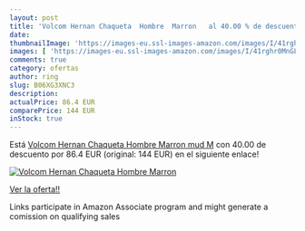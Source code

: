 ```yaml
---
layout: post
title: 'Volcom Hernan Chaqueta  Hombre  Marron   al 40.00 % de descuento'
date: 
thumbnailImage: 'https://images-eu.ssl-images-amazon.com/images/I/41rghr0MnGL._SL200_.jpg'
images: [ 'https://images-eu.ssl-images-amazon.com/images/I/41rghr0MnGL._SL200_.jpg' ]
comments: true
category: ofertas
author: ring
slug: B06XG3XNC3
description:
actualPrice: 86.4 EUR
comparePrice: 144 EUR
inStock: true
---
```


Está [Volcom Hernan Chaqueta  Hombre  Marron  mud   M](https://www.amazon.es/dp/B06XG3XNC3/?tag=tolees-21) con 40.00 de descuento por 86.4 EUR (original: 144 EUR) en el siguiente enlace!

[![Volcom Hernan Chaqueta  Hombre  Marron  ](https://images-eu.ssl-images-amazon.com/images/I/41rghr0MnGL._SL200_.jpg)](https://www.amazon.es/dp/B06XG3XNC3/?tag=tolees-21)

[Ver la oferta!!](https://www.amazon.es/dp/B06XG3XNC3/?tag=tolees-21)

Links participate in Amazon Associate program and might generate a comission on qualifying sales


